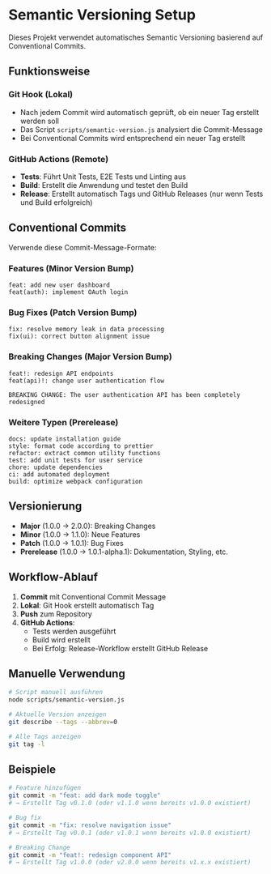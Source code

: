 # Semantic Versioning Setup

Dieses Projekt verwendet automatisches Semantic Versioning basierend auf Conventional Commits.

## Funktionsweise

### Git Hook (Lokal)
- Nach jedem Commit wird automatisch geprüft, ob ein neuer Tag erstellt werden soll
- Das Script `scripts/semantic-version.js` analysiert die Commit-Message
- Bei Conventional Commits wird entsprechend ein neuer Tag erstellt

### GitHub Actions (Remote)
- **Tests**: Führt Unit Tests, E2E Tests und Linting aus
- **Build**: Erstellt die Anwendung und testet den Build
- **Release**: Erstellt automatisch Tags und GitHub Releases (nur wenn Tests und Build erfolgreich)

## Conventional Commits

Verwende diese Commit-Message-Formate:

### Features (Minor Version Bump)
```
feat: add new user dashboard
feat(auth): implement OAuth login
```

### Bug Fixes (Patch Version Bump)
```
fix: resolve memory leak in data processing
fix(ui): correct button alignment issue
```

### Breaking Changes (Major Version Bump)
```
feat!: redesign API endpoints
feat(api)!: change user authentication flow

BREAKING CHANGE: The user authentication API has been completely redesigned
```

### Weitere Typen (Prerelease)
```
docs: update installation guide
style: format code according to prettier
refactor: extract common utility functions
test: add unit tests for user service
chore: update dependencies
ci: add automated deployment
build: optimize webpack configuration
```

## Versionierung

- **Major** (1.0.0 → 2.0.0): Breaking Changes
- **Minor** (1.0.0 → 1.1.0): Neue Features
- **Patch** (1.0.0 → 1.0.1): Bug Fixes
- **Prerelease** (1.0.0 → 1.0.1-alpha.1): Dokumentation, Styling, etc.

## Workflow-Ablauf

1. **Commit** mit Conventional Commit Message
2. **Lokal**: Git Hook erstellt automatisch Tag
3. **Push** zum Repository
4. **GitHub Actions**:
   - Tests werden ausgeführt
   - Build wird erstellt
   - Bei Erfolg: Release-Workflow erstellt GitHub Release

## Manuelle Verwendung

```bash
# Script manuell ausführen
node scripts/semantic-version.js

# Aktuelle Version anzeigen
git describe --tags --abbrev=0

# Alle Tags anzeigen
git tag -l
```

## Beispiele

```bash
# Feature hinzufügen
git commit -m "feat: add dark mode toggle"
# → Erstellt Tag v0.1.0 (oder v1.1.0 wenn bereits v1.0.0 existiert)

# Bug fix
git commit -m "fix: resolve navigation issue"
# → Erstellt Tag v0.0.1 (oder v1.0.1 wenn bereits v1.0.0 existiert)

# Breaking Change
git commit -m "feat!: redesign component API"
# → Erstellt Tag v1.0.0 (oder v2.0.0 wenn bereits v1.x.x existiert)
```

